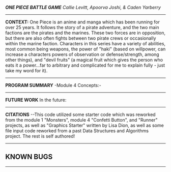 *****ONE PIECE BATTLE GAME*****
*Callie Levitt, Apoorva Joshi, & Caden Yarberry*

-----------------------------------------------------------------------------------------------------------------------------------------------------------------------------

**CONTEXT:**
One Piece is an anime and manga which has been running for over 25 years. It follows the story of a pirate adventure, and the two
main factions are the pirates and the marines. These two forces are in opposition, but there are also often fights between two pirate 
crews or occasionally within the marine faction. Characters in this series have a variety of abilities, most common being weapons, 
the power of "haki" (based on willpower, can increase a characters powers of observation or defense/strength, among other things), and
"devil fruits" (a magical fruit which gives the person who eats it a power...far to arbitrary and complicated for me to explain fully - 
just take my word for it).

----------------------------------------------------------------------------------------------------------------------------------------------------------------------------

**PROGRAM SUMMARY**
-Module 4 Concepts:-

----------------------------------------------------------------------------------------------------------------------------------------------------------------------------

**FUTURE WORK**
In the future:


----------------------------------------------------------------------------------------------------------------------------------------------------------------------------

**CITATIONS**
--This code utilized some starter code which was reworked from the module 1 "Monsters", module 4 "Confetti Button", and 
"Runner" projects, as well as "Graphics Starter" written by Lisa Dion, as well as some file input code reworked from a past Data Structures and
Algorithms project. The rest is self authored!

-----------------------------------------------------------------------------------------------------------------------------------------------------------------------------

**KNOWN BUGS**
--
-----------------------------------------------------------------------------------------------------------------------------------------------------------------------------


